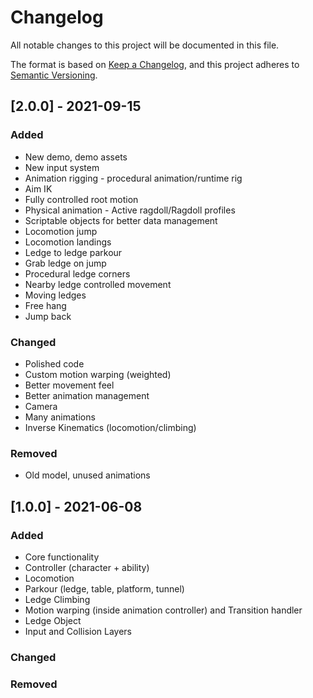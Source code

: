 # Changelog
All notable changes to this project will be documented in this file.

The format is based on [Keep a Changelog](https://keepachangelog.com/en/1.0.0/),
and this project adheres to [Semantic Versioning](https://semver.org/spec/v2.0.0.html).

## [2.0.0] - 2021-09-15
### Added

- New demo, demo assets
- New input system
- Animation rigging - procedural animation/runtime rig
- Aim IK
- Fully controlled root motion
- Physical animation - Active ragdoll/Ragdoll profiles
- Scriptable objects for better data management
- Locomotion jump
- Locomotion landings
- Ledge to ledge parkour
- Grab ledge on jump
- Procedural ledge corners
- Nearby ledge controlled movement
- Moving ledges
- Free hang
- Jump back

### Changed

- Polished code
- Custom motion warping (weighted)
- Better movement feel
- Better animation management
- Camera
- Many animations
- Inverse Kinematics (locomotion/climbing)

### Removed

- Old model, unused animations

## [1.0.0] - 2021-06-08
### Added
- Core functionality
- Controller (character + ability)
- Locomotion
- Parkour (ledge, table, platform, tunnel)
- Ledge Climbing
- Motion warping (inside animation controller) and Transition handler
- Ledge Object
- Input and Collision Layers

### Changed

### Removed
